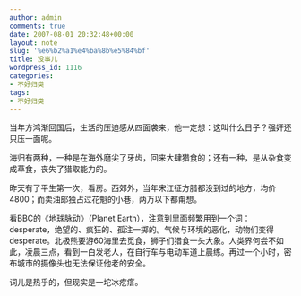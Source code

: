 ```yaml
---
author: admin
comments: true
date: 2007-08-01 20:32:48+00:00
layout: note
slug: '%e6%b2%a1%e4%ba%8b%e5%84%bf'
title: 没事儿
wordpress_id: 1116
categories:
- 不好归类
tags:
- 不好归类
---
```


当年方鸿渐回国后，生活的压迫感从四面袭来，他一定想：这叫什么日子？强奸还只压一面呢。

海归有两种，一种是在海外磨尖了牙齿，回来大肆猎食的；还有一种，是从杂食变成草食，丧失了猎取能力的。

昨天有了平生第一次，看房。西郊外，当年宋江征方腊都没到过的地方，均价4800；而卖油郎独占过花魁的小巷，两万以下都甭想。

看BBC的《地球脉动》（Planet Earth），注意到里面频繁用到一个词：desperate，绝望的、疯狂的、孤注一掷的。气候与环境的恶化，动物们变得desperate。北极熊要游60海里去觅食，狮子们猎食一头大象。人类界何尝不如此，凌晨三点，看到一白发老人，在自行车与电动车道上晨练。再过一个小时，密布城市的摄像头也无法保证他老的安全。

词儿是热乎的，但现实是一坨冰疙瘩。
